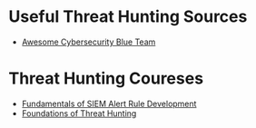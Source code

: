# Useful Threat Hunting Sources
- [Awesome Cybersecurity Blue Team](https://github.com/fabacab/awesome-cybersecurity-blueteam)

# Threat Hunting Coureses
- [Fundamentals of SIEM Alert Rule Development](https://academy.picussecurity.com/course/fundamentals-of-siem-alert-rule-development-course)
- [Foundations of Threat Hunting](https://academy.picussecurity.com/course/foundations-of-threat-hunting-training-free-course-certification)

